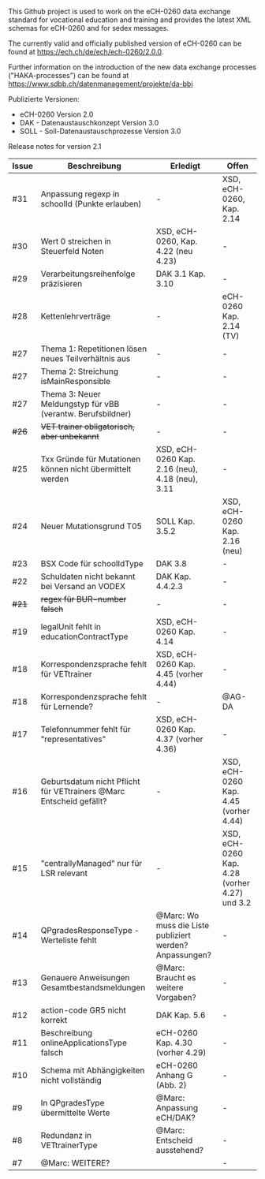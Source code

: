 This Github project is used to work on the eCH-0260 data exchange standard for vocational education and training and provides the latest XML schemas for eCH-0260 and for sedex messages.

The currently valid and officially published version of eCH-0260 can be found at https://ech.ch/de/ech/ech-0260/2.0.0.

Further information on the introduction of the new data exchange processes ("HAKA-processes") can be found at https://www.sdbb.ch/datenmanagement/projekte/da-bbi

Publizierte Versionen: 
- eCH-0260 Version 2.0
- DAK - Datenaustauschkonzept Version 3.0
- SOLL - Soll-Datenaustauschprozesse Version 3.0


Release notes for version 2.1

| Issue    | Beschreibung | Erledigt | Offen |
| -------- | ------- | ------- |------- |
| #31  | Anpassung regexp in schoolId (Punkte erlauben) | - | XSD, eCH-0260, Kap. 2.14  |
| #30  | Wert 0 streichen in Steuerfeld Noten | XSD, eCH-0260, Kap. 4.22 (neu 4.23) | - |
| #29  | Verarbeitungsreihenfolge präzisieren | DAK 3.1 Kap. 3.10 | - |
| #28  | Kettenlehrverträge | - | eCH-0260 Kap. 2.14 (TV) |
| #27  | Thema 1: Repetitionen lösen neues Teilverhältnis aus | - | - |
| #27  | Thema 2: Streichung isMainResponsible | - | - |
| #27  | Thema 3: Neuer Meldungstyp für vBB (verantw. Berufsbildner) | - | - |
|~~#26~~| ~~VET trainer obligatorisch, aber unbekannt~~ | - | - |~~
| #25  | Txx Gründe für Mutationen können nicht übermittelt werden | XSD, eCH-0260 Kap. 2.16 (neu), 4.18 (neu), 3.11 | - |
| #24  | Neuer Mutationsgrund T05 | SOLL Kap. 3.5.2 | XSD, eCH-0260 Kap. 2.16 (neu) |
| #23  | BSX Code für schoolIdType | DAK 3.8 | - |
| #22  | Schuldaten nicht bekannt bei Versand an VODEX | DAK Kap. 4.4.2.3 | - |
| ~~#21~~  | ~~regex für BUR-number falsch~~ | - | - |
| #19  | legalUnit fehlt in educationContractType | XSD, eCH-0260 Kap. 4.14 | - |
| #18  | Korrespondenzsprache fehlt für VETtrainer | XSD, eCH-0260 Kap. 4.45 (vorher 4.44) | - |
| #18  | Korrespondenzsprache fehlt für Lernende? | - | @AG-DA |
| #17  | Telefonnummer fehlt für "representatives" | XSD, eCH-0260 Kap. 4.37 (vorher 4.36) | - |
| #16  | Geburtsdatum nicht Pflicht für VETtrainers @Marc Entscheid gefällt? | - | XSD, eCH-0260 Kap. 4.45 (vorher 4.44) |
| #15  | "centrallyManaged" nur für LSR relevant | - | XSD, eCH-0260 Kap. 4.28 (vorher 4.27) und 3.2 |
| #14  | QPgradesResponseType - Werteliste fehlt | @Marc: Wo muss die Liste publiziert werden? Anpassungen? | - |
| #13  | Genauere Anweisungen Gesamtbestandsmeldungen | @Marc: Braucht es weitere Vorgaben? | - |
| #12  | action-code GR5 nicht korrekt | DAK Kap. 5.6  | - |
| #11  | Beschreibung onlineApplicationsType falsch | eCH-0260 Kap. 4.30 (vorher 4.29) | - |
| #10  | Schema mit Abhängigkeiten nicht vollständig | eCH-0260 Anhang G (Abb. 2) | - |
| #9  | In QPgradesType übermittelte Werte | @Marc: Anpassung eCH/DAK?  | - |
| #8  | Redundanz in VETtrainerType  | @Marc: Entscheid ausstehend? | - |
| #7  | @Marc: WEITERE? |  | - |



